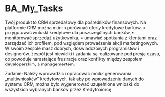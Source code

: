 # BA_My_Tasks
Twój produkt to CRM sprzedażowy dla pośredników finansowych. 
Na platformie CRM można m.in:
•	porównać oferty kredytowe banków, 
•	przygotować wnioski kredytowe dla poszczególnych banków, 
•	monitorować sprzedaż użytkownika, 
•	umawiać spotkania z klientami oraz zarządzać ich profilem, pod względem prowadzenia akcji marketingowych. 
W swoim zespole masz dobrych, doświadczonych programistów i designerów. Zespół jest niewielki i zadania są realizowane pod presją czasu, co powoduje narastające frustracje oraz konflikty między zespołem developerskim, a managementem. 

Zadanie: Należy wprowadzić i opracować moduł generowania „multiwniosków” kredytowych, tak aby po wprowadzeniu danych do systemu CRM, można było wygenerować uzupełnione wnioski, do wszystkich wybranych banków przez Kredytobiorcę.
